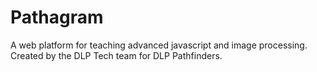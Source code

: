 # Pathagram
A web platform for teaching advanced javascript and image processing. Created by the DLP Tech team for DLP Pathfinders.


